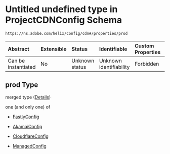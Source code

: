 # Untitled undefined type in ProjectCDNConfig Schema

```txt
https://ns.adobe.com/helix/config/cdn#/properties/prod
```



| Abstract            | Extensible | Status         | Identifiable            | Custom Properties | Additional Properties | Access Restrictions | Defined In                                                                                |
| :------------------ | :--------- | :------------- | :---------------------- | :---------------- | :-------------------- | :------------------ | :---------------------------------------------------------------------------------------- |
| Can be instantiated | No         | Unknown status | Unknown identifiability | Forbidden         | Allowed               | none                | [project-config-cdn.schema.json\*](project-config-cdn.schema.json "open original schema") |

## prod Type

merged type ([Details](project-config-cdn-properties-prod.md))

one (and only one) of

*   [FastlyConfig](project-config-cdn-properties-prod-oneof-fastlyconfig.md "check type definition")

*   [AkamaiConfig](project-config-cdn-properties-prod-oneof-akamaiconfig.md "check type definition")

*   [CloudflareConfig](project-config-cdn-properties-prod-oneof-cloudflareconfig.md "check type definition")

*   [ManagedConfig](project-config-cdn-properties-prod-oneof-managedconfig.md "check type definition")
